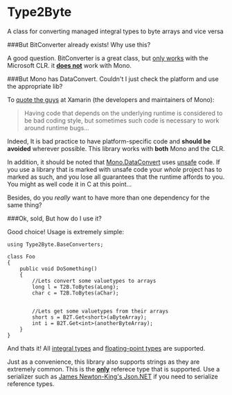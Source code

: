 Type2Byte
=========

A class for converting managed integral types to byte arrays and vice versa


###But BitConverter already exists! Why use this?

A good question. BitConverter is a great class, but [only works](http://www.mono-project.com/Mono_DataConvert#Problems_with_the_CLI.27s_System.BitConverter) with the Microsoft CLR. it <b><u>does not</u></b> work with Mono.



###But Mono has DataConvert. Couldn't I just check the platform and use the appropriate lib?

To [quote the guys](http://www.mono-project.com/FAQ:_Technical#Mono_Platforms) at Xamarin (the developers and maintainers of Mono):
>Having code that depends on the underlying runtime is considered to be bad coding style, but sometimes such code is necessary to work around runtime bugs...

Indeed, It is bad practice to have platform-specific code and <b>should be avoided</b> wherever possible. This library works with <b>both</b> Mono and the CLR. 

In addition, it should be noted that [Mono.DataConvert](https://raw.github.com/mono/mono/master/mcs/class/corlib/Mono/DataConverter.cs) uses [unsafe](http://msdn.microsoft.com/en-us/library/t2yzs44b.aspx) code. If you use a library that is marked with unsafe code your <i>whole</i> project has to marked as such, and you lose all guarantees that the runtime affords to you. You might as well code it in C at this point...

Besides, do you <i>really</i> want to have more than one dependency for the same thing?



###Ok, sold, But how do I use it?

Good choice! Usage is extremely simple:

    using Type2Byte.BaseConverters;
	
	class Foo
	{
		public void DoSomething()
		{
			//Lets convert some valuetypes to arrays
			long l = T2B.ToBytes(aLong);
			char c = T2B.ToBytes(aChar);
			

			//Lets get some valuetypes from their arrays
			short s = B2T.Get<short>(aByteArray);
			int i = B2T.Get<int>(anotherByteArray);
		}
	}
	
And thats it! All [integral types](http://msdn.microsoft.com/en-us/library/exx3b86w.aspx) and [floating-point types](http://msdn.microsoft.com/en-us/library/9ahet949.aspx) are supported.

Just as a convenience, this library also supports strings as they are extremely common. This is the <b><u>only</u></b> referece type that is supported. Use a serializer such as [James Newton-King's Json.NET](http://james.newtonking.com/json) if you need to serialize reference types.
		
		
